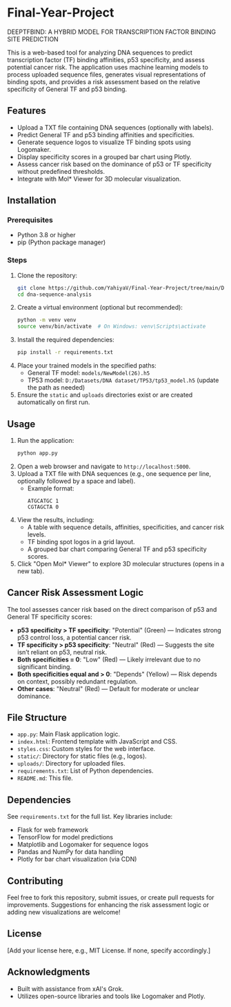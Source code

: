 # Final-Year-Project
DEEPTFBIND: A HYBRID MODEL FOR TRANSCRIPTION FACTOR BINDING SITE PREDICTION

This is a web-based tool for analyzing DNA sequences to predict transcription factor (TF) binding affinities, p53 specificity, and assess potential cancer risk. The application uses machine learning models to process uploaded sequence files, generates visual representations of binding spots, and provides a risk assessment based on the relative specificity of General TF and p53 binding.

## Features
- Upload a TXT file containing DNA sequences (optionally with labels).
- Predict General TF and p53 binding affinities and specificities.
- Generate sequence logos to visualize TF binding spots using Logomaker.
- Display specificity scores in a grouped bar chart using Plotly.
- Assess cancer risk based on the dominance of p53 or TF specificity without predefined thresholds.
- Integrate with Mol* Viewer for 3D molecular visualization.

## Installation

### Prerequisites
- Python 3.8 or higher
- pip (Python package manager)

### Steps
1. Clone the repository:
   ```bash
   git clone https://github.com/YahiyaV/Final-Year-Project/tree/main/DNA_TF_Binding_App
   cd dna-sequence-analysis
   ```
2. Create a virtual environment (optional but recommended):
   ```bash
   python -m venv venv
   source venv/bin/activate  # On Windows: venv\Scripts\activate
   ```
3. Install the required dependencies:
   ```bash
   pip install -r requirements.txt
   ```
4. Place your trained models in the specified paths:
   - General TF model: `models/NewModel(26).h5`
   - TP53 model: `D:/Datasets/DNA dataset/TP53/tp53_model.h5` (update the path as needed)
5. Ensure the `static` and `uploads` directories exist or are created automatically on first run.

## Usage
1. Run the application:
   ```bash
   python app.py
   ```
2. Open a web browser and navigate to `http://localhost:5000`.
3. Upload a TXT file with DNA sequences (e.g., one sequence per line, optionally followed by a space and label).
   - Example format:
     ```
     ATGCATGC 1
     CGTAGCTA 0
     ```
4. View the results, including:
   - A table with sequence details, affinities, specificities, and cancer risk levels.
   - TF binding spot logos in a grid layout.
   - A grouped bar chart comparing General TF and p53 specificity scores.
5. Click "Open Mol* Viewer" to explore 3D molecular structures (opens in a new tab).

## Cancer Risk Assessment Logic
The tool assesses cancer risk based on the direct comparison of p53 and General TF specificity scores:
- **p53 specificity > TF specificity**: "Potential" (Green) — Indicates strong p53 control loss, a potential cancer risk.
- **TF specificity > p53 specificity**: "Neutral" (Red) — Suggests the site isn’t reliant on p53, neutral risk.
- **Both specificities = 0**: "Low" (Red) — Likely irrelevant due to no significant binding.
- **Both specificities equal and > 0**: "Depends" (Yellow) — Risk depends on context, possibly redundant regulation.
- **Other cases**: "Neutral" (Red) — Default for moderate or unclear dominance.

## File Structure
- `app.py`: Main Flask application logic.
- `index.html`: Frontend template with JavaScript and CSS.
- `styles.css`: Custom styles for the web interface.
- `static/`: Directory for static files (e.g., logos).
- `uploads/`: Directory for uploaded files.
- `requirements.txt`: List of Python dependencies.
- `README.md`: This file.

## Dependencies
See `requirements.txt` for the full list. Key libraries include:
- Flask for web framework
- TensorFlow for model predictions
- Matplotlib and Logomaker for sequence logos
- Pandas and NumPy for data handling
- Plotly for bar chart visualization (via CDN)

## Contributing
Feel free to fork this repository, submit issues, or create pull requests for improvements. Suggestions for enhancing the risk assessment logic or adding new visualizations are welcome!

## License
[Add your license here, e.g., MIT License. If none, specify accordingly.]

## Acknowledgments
- Built with assistance from xAI's Grok.
- Utilizes open-source libraries and tools like Logomaker and Plotly.
